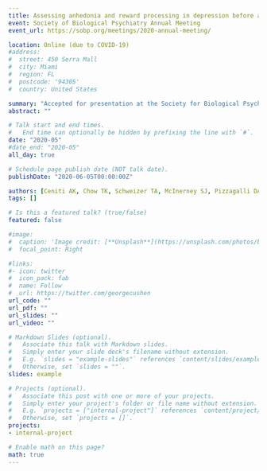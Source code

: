 ```yaml
---
title: Assessing anhedonia and reward processing in depression before and after treatment with desvenlafaxine (Poster)
event: Society of Biological Psychiatry Annual Meeting
event_url: https://sobp.org/meetings/2020-annual-meeting/

location: Online (due to COVID-19)
#address:
#  street: 450 Serra Mall
#  city: Miami
#  region: FL
#  postcode: '94305'
#  country: United States

summary: "Accepted for presentation at the Society for Biological Psychiatry Annual Meeting. In-person meeting cancelled due to the COVID-19 pandemic: e-poster available online."
abstract: ""

# Talk start and end times.
#   End time can optionally be hidden by prefixing the line with `#`.
date: "2020-05"
#date_end: "2020-05"
all_day: true

# Schedule page publish date (NOT talk date).
publishDate: "2020-06-05T00:00:00Z"

authors: [Ceniti AK, Chow TK, Schweizer TA, McInerney SJ, Pizzagalli DA, Harmer C, McIntyre RS, Foussias G, Kennedy SH, Rizvi SJ]
tags: []

# Is this a featured talk? (true/false)
featured: false

#image:
#  caption: 'Image credit: [**Unsplash**](https://unsplash.com/photos/bzdhc5b3Bxs)'
#  focal_point: Right

#links:
#- icon: twitter
#  icon_pack: fab
#  name: Follow
#  url: https://twitter.com/georgecushen
url_code: ""
url_pdf: ""
url_slides: ""
url_video: ""

# Markdown Slides (optional).
#   Associate this talk with Markdown slides.
#   Simply enter your slide deck's filename without extension.
#   E.g. `slides = "example-slides"` references `content/slides/example-slides.md`.
#   Otherwise, set `slides = ""`.
slides: example

# Projects (optional).
#   Associate this post with one or more of your projects.
#   Simply enter your project's folder or file name without extension.
#   E.g. `projects = ["internal-project"]` references `content/project/deep-learning/index.md`.
#   Otherwise, set `projects = []`.
projects:
- internal-project

# Enable math on this page?
math: true
---
```



